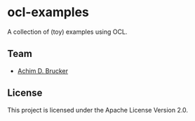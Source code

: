 # ocl-examples

A collection of (toy) examples using OCL. 

## Team
* [Achim D. Brucker](http://www.brucker.ch/)

## License
This project is licensed under the Apache License Version 2.0.
